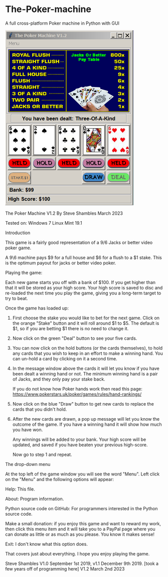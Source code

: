 # The-Poker-machine
A full cross-platform Poker machine in Python with GUI


![Alt Text](https://github.com/Steve-Shambles/The-Poker-machine/blob/main/tpm-v1-2-screenshot.png)


The Poker Machine V1.2 By Steve Shambles March 2023

Tested on:
Windows 7
Linux Mint 19.1


Introduction

This game is a fairly good representation of a 9/6 Jacks or better
video poker game.

A 9\6 machine pays $9 for a full house and $6 for a flush to a $1 stake.
This is the optimum payout for jacks or better video poker.


Playing the game:

Each new game starts you off with a bank of $100.
If you get higher than that it will be stored as your high score.
Your high score is saved to disc and re-loaded the next time you 
play the game, giving you a long-term target to try to beat.


Once the game has loaded up:

1. First choose the stake you would like to bet for the next game.
   Click on the orange "Stake" button and it will roll around $1 to $5.
   The default is $1, so if you are betting $1 there is no need to change it.

2. Now click on the green "Deal" button to see your five cards.

3. You can now click on the hold buttons (or the cards themselves), to hold
   any cards that you wish to keep in an effort to make a winning hand.
   You can un-hold a card by clicking on it a second time.

4. In the message window above the cards it will let you know
   if you have been dealt a winning hand or not.
   The minimum winning hand is a pair of Jacks,
   and they only pay your stake back.
   
   If you do not know how Poker hands work then read this page:
   https://www.pokerstars.uk/poker/games/rules/hand-rankings/
   
5. Now click on the blue "Draw" button to get new cards to replace the
   cards that you didn't hold.

6. After the new cards are drawn, a pop up message will let you know
   the outcome of the game. If you have a winning hand it will show
   how much you have won.
   
   Any winnings will be added to your bank.
   Your high score will be updated, and saved if you have beaten 
   your previous high-score.
   
   Now go to step 1 and repeat.
   
The drop-down menu

At the top left of the game window you will see the word "Menu".
Left click on the "Menu" and the following options will appear:

Help:
This file.

About:
Program information.

Python source code on GitHub:
For programmers interested in the Python source code.

Make a small donation:
if you enjoy this game and want to reward my work,
then click this menu item and it will take you to a
PayPal page where you can donate as little or as much
as you please. You know it makes sense!

Exit:
I don't know what this option does.


That covers just about everything.
I hope you enjoy playing the game.

Steve Shambles
V1.0 September 1st 2019,
v1.1 December 9th 2019.
[took a few years off of programming here]
V1.2 March 2nd 2023

